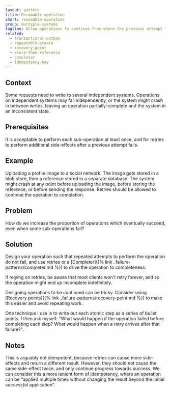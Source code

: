 ```yaml
---
layout: pattern
title: Resumable operation
short: resumable-operation
group: multiple-systems
tagline: Allow operations to continue from where the previous attempt failed
related:
  - transactional-outbox
  - repeatable-create
  - recovery-point
  - store-then-reference
  - completer
  - idempotency-key
---
```


## Context

Some requests need to write to several independent systems. Operations on independent systems may fail independently, or the system might crash in between writes, leaving an operation partially-complete and the system in an inconsistent state.

## Prerequisites

It is acceptable to perform each sub-operation at least once, and for retries to perform additional side-effects after a previous attempt fails.

## Example

Uploading a profile image to a social network. The image gets stored in a blob store, then a reference stored in a separate database. The system might crash at any point before uploading the image, before storing the reference, or before sending the response. Retries should be allowed to continue the operation to completion.

## Problem

How do we increase the proportion of operations which eventually succeed, even when some sub-operations fail?

## Solution

Design your operation such that repeated attempts to perform the operation do not fail, and use retries or a [Completer]({% link _failure-patterns/completer.md %}) to drive the operation to completeness.

If relying on retries, be aware that most clients won't retry forever, and so the operation might end up incomplete indefinitely.

Designing operations to be continued can be tricky. Consider using [Recovery points]({% link _failure-patterns/recovery-point.md %}) to make this easier and avoid repeating work.

One technique I use is to write out each atomic step as a series of bullet points. I then ask myself: "What would happen if the operation failed before completing each step? What would happen when a retry arrives after that failure?".

## Notes

This is arguably not idempotent, because retries can cause more side-effects and return a different result. However, they should not cause the same side-effect twice, and only continue progress towards success. We can consider this a more lenient form of idempotency, where an operation can be “applied multiple times without changing the result beyond the initial *successful* application”.
